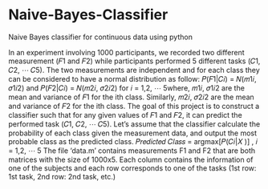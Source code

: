 # Naive-Bayes-Classifier
Naive Bayes classifier for continuous data using python

In an experiment involving 1000 participants, we recorded two different measurement (𝐹1 and 𝐹2) while participants performed 5 different tasks (𝐶1, 𝐶2, ⋯ 𝐶5). The two measurements are independent and for
each class they can be considered to have a normal distribution as follow:
𝑃(𝐹1|𝐶𝑖) = 𝑁(𝑚1𝑖, 𝜎1𝑖2) and 𝑃(𝐹2|𝐶𝑖) = 𝑁(𝑚2𝑖, 𝜎2𝑖2) for 𝑖 = 1,2, ⋯ 5where, 𝑚1𝑖, 𝜎1𝑖2 are the mean and variance of 𝐹1 for the ith class. 
Similarly, 𝑚2𝑖, 𝜎2𝑖2 are the mean and variance of 𝐹2 for the ith class. The goal of this project is to construct a classifier such that for any given values of 𝐹1 and 𝐹2, it can predict the performed task (𝐶1, 𝐶2, ⋯ 𝐶5). Let’s assume that the classifier calculate the probability of each class
given the measurement data, and output the most probable class as the predicted class.
𝑃𝑟𝑒𝑑𝑖𝑐𝑡𝑒𝑑 𝐶𝑙𝑎𝑠𝑠 = argmax[𝑃(𝐶𝑖|𝑋 )] , 𝑖 = 1,2, ⋯ 5
The file ‘data.m’ contains measurements F1 and F2 that are both matrices with the size of 1000x5. Each
column contains the information of one of the subjects and each row corresponds to one of the tasks (1st
row: 1st task, 2nd row: 2nd task, etc.)
